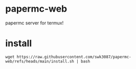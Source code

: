 # papermc-web
papermc server for termux!
# install
``
wget https://raw.githubusercontent.com/swk3087/papermc-web/refs/heads/main/install.sh | bash
``
